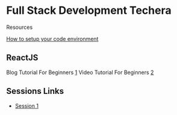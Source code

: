 # Full Stack Development Techera
Resources

[How to setup your code environment](https://blog.praveen.science/my-personal-development-environment/)

## ReactJS
Blog Tutorial For Beginners
[1](https://www.taniarascia.com/getting-started-with-react/)
Video Tutorial For Beginners
[2](https://www.youtube.com/watch?v=DLX62G4lc44&t=26s)


## Sessions Links

- [Session 1](https://youtu.be/dO62LhJXD0Q)
